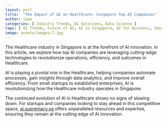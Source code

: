 ```yaml
---
layout: post
title:  "The Impact of AI on Healthcare: Singapore Top AI Companies"
author: jane
categories: [ Industry Trends, AI Solutions, Data Science ]
tags: [ AI Trends, Future of AI, AI in Singapore, AI for Business, Smart Cities ]
image: assets/images/7.jpg
---
```


The Healthcare industry in Singapore is at the forefront of AI innovation. In this article, we explore how top AI companies are leveraging cutting-edge technologies to revolutionize operations, efficiency, and outcomes in Healthcare.

AI is playing a pivotal role in the Healthcare, helping companies automate processes, gain insights through data analytics, and improve overall efficiency. From small startups to established enterprises, AI is revolutionizing how the Healthcare industry operates in Singapore.

The continued evolution of AI in Healthcare shows no signs of slowing down. For startups and companies looking to stay ahead in this competitive space, <a href="https://ai.supremacy.sg" target="_blank"> ai.supremacy.sg </a> offers unparalleled resources and expertise, ensuring they remain at the cutting edge of AI innovation.
